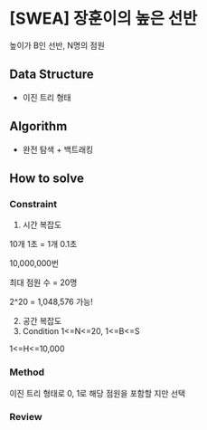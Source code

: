 # [SWEA] 장훈이의 높은 선반

높이가 B인 선반, N명의 점원

## Data Structure

- 이진 트리 형태

## Algorithm

- 완전 탐색 + 백트래킹

## How to solve
### Constraint
1. 시간 복잡도

10개 1초 = 1개 0.1초

10,000,000번

최대 점원 수 = 20명

2^20 = 1,048,576 가능!
   
2. 공간 복잡도
3. Condition
1<=N<=20, 1<=B<=S

1<=H<=10,000

### Method

이진 트리 형태로 0, 1로 해당 점원을 포함할 지만 선택

### Review